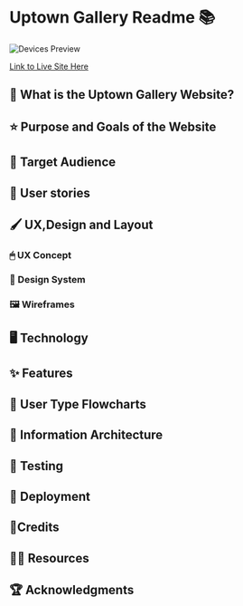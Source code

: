 # Uptown Gallery Readme 📚
![Devices Preview](#)

[Link to Live Site Here](#)

## 🤔 What is the Uptown Gallery Website?

## ⭐ Purpose and Goals of the Website

## 🙋 Target Audience

## 🧑 User stories

## 🖌 UX,Design and Layout

 ### 🖱 UX Concept

 ### 🌈 Design System

 ### 🖼 Wireframes

## 🖥 Technology

## ✨ Features

## 🌊 User Type Flowcharts

## 🔢 Information Architecture

## 📝 Testing

## 🚀 Deployment

## 🌟Credits

 ## 👩‍💻 Resources

## 🏆 Acknowledgments







